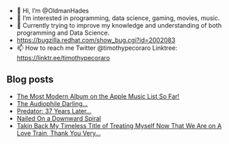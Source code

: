 - 👋 Hi, I’m @OldmanHades
- 👀 I’m interested in programming, data science, gaming, movies, music.
- 🌱 Currently trying to improve my knowledge and understanding of both programming and Data Science.
- https://bugzilla.redhat.com/show_bug.cgi?id=2002083
- 📫 How to reach me Twitter @timothypecoraro
Linktree: https://linktr.ee/timothypecoraro

## Blog posts
<!-- BLOG-POST-LIST:START -->
- [The Most Modern Album on the Apple Music List So Far!](https://medium.com/@timothypecoraro/the-most-modern-track-on-the-apple-music-list-so-far-ce03cc683ce7?source=rss-5097f5c9b801------2)
- [The Audiophile Darling…](https://medium.com/@timothypecoraro/the-audiophile-darling-69a7ac8648f0?source=rss-5097f5c9b801------2)
- [Predator: 37 Years Later…](https://medium.com/@timothypecoraro/predator-37-years-later-2c8c67df9b12?source=rss-5097f5c9b801------2)
- [Nailed On a Downward Spiral](https://medium.com/@timothypecoraro/nailed-on-a-downward-spiral-4e1283e71156?source=rss-5097f5c9b801------2)
- [Takin Back My Timeless Title of Treating Myself Now That We Are on A Love Train, Thank You Very…](https://medium.com/@timothypecoraro/takin-back-my-timeless-title-of-treating-myself-now-that-we-are-on-a-love-train-thank-you-very-c9f3f8ad4bcc?source=rss-5097f5c9b801------2)
<!-- BLOG-POST-LIST:END -->
